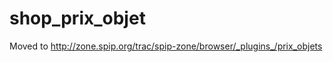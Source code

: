 shop_prix_objet
===============
Moved to http://zone.spip.org/trac/spip-zone/browser/_plugins_/prix_objets
